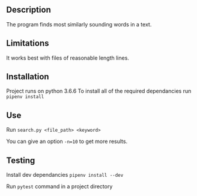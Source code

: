 ## Description
The program finds most similarly sounding words in a text.

## Limitations
It works best with files of reasonable length lines.

## Installation
Project runs on python 3.6.6
To install all of the required dependancies run `pipenv install`
## Use

Run `search.py <file_path> <keyword>`

You can give an option `-n=10` to get more results.

## Testing
Install dev dependancies `pipenv install --dev`

Run `pytest` command in a project directory